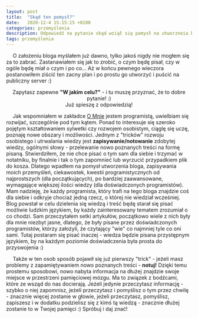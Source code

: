 ```yaml
---
layout: post
title:  "Skąd ten pomysł?"
date:   2020-12-4 15:15:15 +0100
categories: przemyślenia
description: Odpowiedź na pytanie skąd wziął się pomysł na utworzneia bloga.
tags: przemyślenia
---
```

&emsp; O założeniu bloga myślałem już dawno, tylko jakoś nigdy nie mogłem się za to zabrać. Zastanawiałem się jak to zrobić, o czym będę pisał, czy w ogóle będę miał o czym i po co... Aż w końcu pewnego wieczora postanowiłem ziścić ten zacny plan i po prostu go utworzyć i puścić na publiczny server :)

<center>Zapytasz zapewne <b>"W jakim celu?"</b> - i tu muszę przyznać, że to dobre pytanie! :)</center>
<center>Już spieszę z odpowiedzią!</center>

&emsp; Jak wspomniałem w zakładce <a href="/about">O Mnie</a> jestem programistą, uwielbiam się rozwijać, szczególnie pod tym kątem. Ponad to interesuje się szeroko pojętym kształtowaniem sylwetki czy rozwojem osobistym, ciąglę się uczę, poznaję nowe obszary i możliwości. Jednym z "tricków" rozwoju osobistego i utrwalania wiedzy jest <b>zapisywanie/notowanie</b> zdobytej wiedzy, ogólnymi słowy - przelewanie nowo poznanych treści na formę pisaną. Stwierdziłem, że nie chce pisać o tym sam dla siebie i trzymać w notatniku, by finalnie i tak o tym zapomnieć lub wyrzucić przypadkiem plik do kosza. Dlatego wpadłem na pomysł utworzenia bloga, zapisywania moich przemyśleń, ciekawostek, kwestii programistycznych od najprostszych (dla początkujących), po bardziej zaawansowane, wymagające większej ilości wiedzy (dla doświadczonych programistów). Mam nadzieję, że każdy programista, który trafi na tego bloga znajdzie coś dla siebie i odkryje chociaż jedną rzecz, o której nie wiedział wcześniej. Blog powstał w celu dzielenia się wiedzą i treść będę starał się pisać możliwie ludzkim językiem, by każdy zainteresowany tematem zrozumiał o co chodzi. Sam przeczytałem setki artykułów, początkowo wiele z nich były dla mnie niezbyt jasne, dlatego, że były pisane przez doświadczonych programistów, którzy założyli, że czytający "wie" co najmniej tyle co oni sami. Tutaj postaram się pisać inaczej - wiedza będzie pisana przystępnym językiem, by na każdym poziomie doświadczenia była prosta do przyswojenia :)

&emsp; Także w ten osob sposób pojawił się już pierwszy "trick" - jeżeli masz problemy z zapamiętywaniem nowo poznanych treści - <b>notuj!</b> Dzięki temu prostemu sposobowi, nowo nabyta informacja na dłużej znajdzie swoje miejsce w przestrzeni pamięciowej mózgu. Ma to związek z bodźcami, które ze wsząd do nas docierają. Jeżeli jedynie przeczytasz informację - szybko o niej zapomnisz, jeżeli przeczytasz i pomyślisz o tym przez chwilę - znacznie więcej zostanie w głowie, jeżeli przeczytasz, pomyślisz, zapiszesz i w dodatku podzielisz się z kimś tą wiedzą - znacznie dłużej zostanie to w Twojej pamięci :) Spróbuj i daj znać!